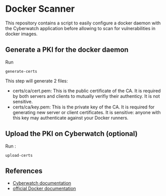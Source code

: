 # Docker Scanner

This repository contains a script to easily configure a docker daemon
with the Cyberwatch application before allowing to scan for vulnerabilities
in docker images.

## Generate a PKI for the docker daemon

Run

```shell
generate-certs
```

This step will generate 2 files:

- certs/ca/cert.pem:
  This is the public certificate of the CA. It is required by both servers and
  clients to mutually verifiy their authenticy. It is not sensitive.
- certs/ca/key.pem:
  This is the private key of the CA. It is required for generating new server
  or client certificates. It is sensitive: anyone with this key may
  authenticate against your Docker runners.

## Upload the PKI on Cyberwatch (optional)

Run :

```shell
upload-certs
```

## References

- [Cyberwatch documentation](https://docs.cyberwatch.fr/en/2_use_assets/docker_images.html#adding-a-docker-image)
- [official Docker documentation](https://docs.docker.com/engine/security/https/)
